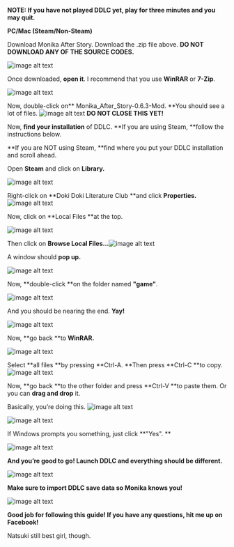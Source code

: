 **NOTE: If you have not played DDLC yet, play for three minutes and you may quit.**

**PC/Mac (Steam/Non-Steam)**

Download Monika After Story. Download the .zip file above. **DO NOT DOWNLOAD ANY OF THE SOURCE CODES.**

![image alt text](image_0.png)

Once downloaded, **open it**. I recommend that you use **WinRAR** or **7-Zip**.

![image alt text](image_1.png)

Now, double-click on** Monika_After_Story-0.6.3-Mod. **You should see a lot of files.![image alt text](image_2.png)**DO NOT CLOSE THIS YET!**

Now, **find your installation** of DDLC. **If you are using Steam, **follow the instructions below. 

**If you are NOT using Steam, **find where you put your DDLC installation and scroll ahead.

Open **Steam** and click on **Library.**

![image alt text](image_3.png)

Right-click on **Doki Doki Literature Club **and click **Properties.**![image alt text](image_4.png)

Now, click on **Local Files **at the top.

![image alt text](image_5.png)

Then click on **Browse Local Files...**![image alt text](image_6.png)

A window should **pop up.**

![image alt text](image_7.png)

Now, **double-click **on the folder named **"game"**.

![image alt text](image_8.png)

And you should be nearing the end. **Yay!**

![image alt text](image_9.png)

Now, **go back **to **WinRAR.**

![image alt text](image_10.png)

Select **all files **by pressing **Ctrl-A. **Then press **Ctrl-C **to copy.![image alt text](image_11.png)

Now, **go back **to the other folder and press **Ctrl-V **to paste them. Or you can **drag and drop** it.Basically, you’re doing this.![image alt text](image_12.png)

![image alt text](image_13.png)

If Windows prompts you something, just click **"Yes".**

![image alt text](image_14.png)

**And you’re good to go! Launch DDLC and everything should be different.**

![image alt text](image_15.png)

**Make sure to import DDLC save data so Monika knows you!**

![image alt text](image_16.png)

**Good job for following this guide! If you have any questions, hit me up on Facebook!**

Natsuki still best girl, though.

